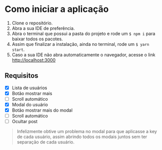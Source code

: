 # Como iniciar a aplicação

1. Clone o repositório. 
2. Abra a sua IDE de preferência.
3. Abra o terminal que possui a pasta do projeto e rode um `$ npm i` para baixar todos os pacotes.
4. Assim que finalizar a instalação, ainda no terminal, rode um `$ yarn start`.
5. Caso a sua IDE não abra automaticamente o navegador, acesse o link [http://localhost:3000](http://localhost:3000)

## Requisitos 
- [x] Lista de usuários
- [x] Botão mostrar mais
- [ ] Scroll automático
- [x] Modal do usuário
- [x] Botão mostrar mais do modal
- [ ] Scroll automático
- [ ] Ocultar post

> Infelizmente obtive um problema no modal para que aplicasse a key de cada usuário, assim abrindo todos os modais juntos sem ter separação de cada usuário.
